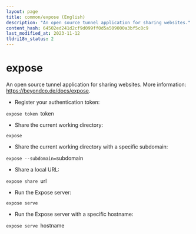```yaml
---
layout: page
title: common/expose (English)
description: "An open source tunnel application for sharing websites."
content_hash: 64502ed241d2cf9d099ff0d5a509000a3bf5c8c9
last_modified_at: 2023-11-12
tldri18n_status: 2
---
```

# expose

An open source tunnel application for sharing websites.
More information: <https://beyondco.de/docs/expose>.

- Register your authentication token:

`expose token `<span class="tldr-var badge badge-pill bg-dark-lm bg-white-dm text-white-lm text-dark-dm font-weight-bold">token</span>

- Share the current working directory:

`expose`

- Share the current working directory with a specific subdomain:

`expose --subdomain=`<span class="tldr-var badge badge-pill bg-dark-lm bg-white-dm text-white-lm text-dark-dm font-weight-bold">subdomain</span>

- Share a local URL:

`expose share `<span class="tldr-var badge badge-pill bg-dark-lm bg-white-dm text-white-lm text-dark-dm font-weight-bold">url</span>

- Run the Expose server:

`expose serve`

- Run the Expose server with a specific hostname:

`expose serve `<span class="tldr-var badge badge-pill bg-dark-lm bg-white-dm text-white-lm text-dark-dm font-weight-bold">hostname</span>
